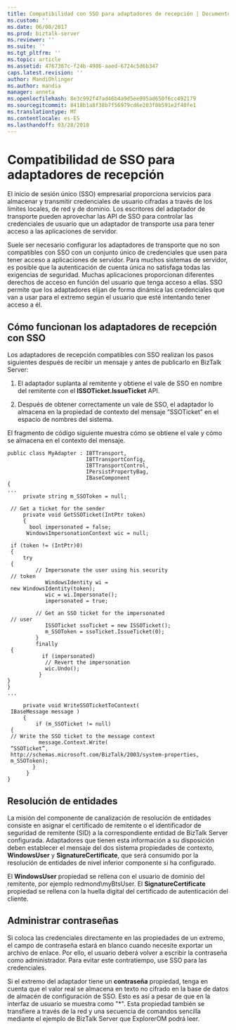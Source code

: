 ```yaml
---
title: Compatibilidad con SSO para adaptadores de recepción | Documentos de Microsoft
ms.custom: ''
ms.date: 06/08/2017
ms.prod: biztalk-server
ms.reviewer: ''
ms.suite: ''
ms.tgt_pltfrm: ''
ms.topic: article
ms.assetid: 4767387c-f24b-4986-aaed-6724c5d6b347
caps.latest.revision: ''
author: MandiOhlinger
ms.author: mandia
manager: anneta
ms.openlocfilehash: 8e3c992f47ad46b4a9d5ee095ad650f6cc492179
ms.sourcegitcommit: 8418b1a8f38b7f56979cd6e203f0b591e2f40fe1
ms.translationtype: MT
ms.contentlocale: es-ES
ms.lasthandoff: 03/28/2018
---
```

# <a name="sso-support-for-receive-adapters"></a>Compatibilidad de SSO para adaptadores de recepción
El inicio de sesión único (SSO) empresarial proporciona servicios para almacenar y transmitir credenciales de usuario cifradas a través de los límites locales, de red y de dominio. Los escritores del adaptador de transporte pueden aprovechar las API de SSO para controlar las credenciales de usuario que un adaptador de transporte usa para tener acceso a las aplicaciones de servidor.  
  
 Suele ser necesario configurar los adaptadores de transporte que no son compatibles con SSO con un conjunto único de credenciales que usen para tener acceso a aplicaciones de servidor. Para muchos sistemas de servidor, es posible que la autenticación de cuenta única no satisfaga todas las exigencias de seguridad. Muchas aplicaciones proporcionan diferentes derechos de acceso en función del usuario que tenga acceso a ellas. SSO permite que los adaptadores elijan de forma dinámica las credenciales que van a usar para el extremo según el usuario que esté intentando tener acceso a él.  
  
## <a name="how-receive-adapters-work-with-sso"></a>Cómo funcionan los adaptadores de recepción con SSO  
 Los adaptadores de recepción compatibles con SSO realizan los pasos siguientes después de recibir un mensaje y antes de publicarlo en BizTalk Server:  
  
1.  El adaptador suplanta al remitente y obtiene el vale de SSO en nombre del remitente con el **ISSOTicket.IssueTicket** API.  
  
2.  Después de obtener correctamente un vale de SSO, el adaptador lo almacena en la propiedad de contexto del mensaje “SSOTicket” en el espacio de nombres del sistema.  
  
 El fragmento de código siguiente muestra cómo se obtiene el vale y cómo se almacena en el contexto del mensaje.  
  
```  
public class MyAdapter : IBTTransport,   
                         IBTTransportConfig,   
                         IBTTransportControl,  
                         IPersistPropertyBag,   
                         IBaseComponent  
{  
...  
     private string m_SSOToken = null;  
  
 // Get a ticket for the sender  
     private void GetSSOTicket(IntPtr token)  
     {  
       bool impersonated = false;  
      WindowsImpersonationContext wic = null;  
  
 if (token != (IntPtr)0)   
 {  
     try   
 {  
         // Impersonate the user using his security  
 // token  
            WindowsIdentity wi =   
 new WindowsIdentity(token);  
            wic = wi.Impersonate();  
            impersonated = true;  
  
         // Get an SSO ticket for the impersonated  
 // user  
            ISSOTicket ssoTicket = new ISSOTicket();  
            m_SSOToken = ssoTicket.IssueTicket(0);  
         }  
         finally   
 {  
           if (impersonated)  
            // Revert the impersonation  
            wic.Undo();  
          }  
}  
}  
...  
  
     private void WriteSSOTicketToContext(  
 IBaseMessage message )  
     {  
         if (m_SSOTicket != null)   
 {  
 // Write the SSO ticket to the message context  
          message.Context.Write(  
 “SSOTicket”,  
 http://schemas.microsoft.com/BizTalk/2003/system-properties,   
 m_SSOToken);  
        }  
      }  
}  
```  
  
## <a name="party-resolution"></a>Resolución de entidades  
 La misión del componente de canalización de resolución de entidades consiste en asignar el certificado de remitente o el identificador de seguridad de remitente (SID) a la correspondiente entidad de BizTalk Server configurada. Adaptadores que tienen esta información a su disposición deben establecer el mensaje del dos sistema propiedades de contexto, **WindowsUser** y **SignatureCertificate**, que será consumido por la resolución de entidades de nivel inferior componente si ha configurado.  
  
 El **WindowsUser** propiedad se rellena con el usuario de dominio del remitente, por ejemplo redmond\myBtsUser. El **SignatureCertificate** propiedad se rellena con la huella digital del certificado de autenticación del cliente.  
  
## <a name="managing-passwords"></a>Administrar contraseñas  
 Si coloca las credenciales directamente en las propiedades de un extremo, el campo de contraseña estará en blanco cuando necesite exportar un archivo de enlace. Por ello, el usuario deberá volver a escribir la contraseña como administrador. Para evitar este contratiempo, use SSO para las credenciales.  
  
 Si el extremo del adaptador tiene un **contraseña** propiedad, tenga en cuenta que el valor real se almacena en texto no cifrado en la base de datos de almacén de configuración de SSO. Esto es así a pesar de que en la interfaz de usuario se muestra como "*". Esta propiedad también se transfiere a través de la red y una secuencia de comandos sencilla mediante el ejemplo de BizTalk Server que ExplorerOM podrá leer.